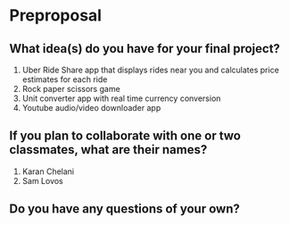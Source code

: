 # Preproposal

## What idea(s) do you have for your final project?
1. Uber Ride Share app that displays rides near you and calculates price estimates for each ride
2. Rock paper scissors game
3. Unit converter app with real time currency conversion
4. Youtube audio/video downloader app

## If you plan to collaborate with one or two classmates, what are their names?
1. Karan Chelani
2. Sam Lovos


## Do you have any questions of your own?

